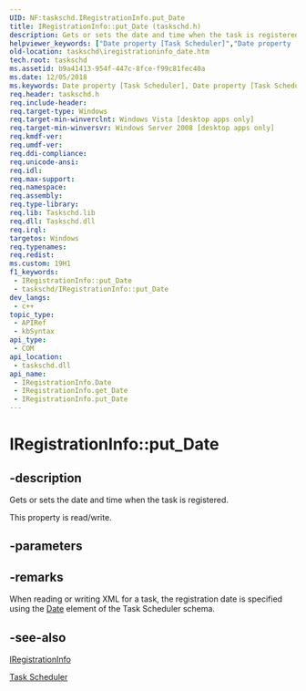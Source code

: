 ```yaml
---
UID: NF:taskschd.IRegistrationInfo.put_Date
title: IRegistrationInfo::put_Date (taskschd.h)
description: Gets or sets the date and time when the task is registered.
helpviewer_keywords: ["Date property [Task Scheduler]","Date property [Task Scheduler]","IRegistrationInfo interface","IRegistrationInfo interface [Task Scheduler]","Date property","IRegistrationInfo.Date","IRegistrationInfo.put_Date","IRegistrationInfo::Date","IRegistrationInfo::get_Date","IRegistrationInfo::put_Date","put_Date","taskschd.iregistrationinfo_date","taskschd/IRegistrationInfo::Date","taskschd/IRegistrationInfo::get_Date","taskschd/IRegistrationInfo::put_Date"]
old-location: taskschd\iregistrationinfo_date.htm
tech.root: taskschd
ms.assetid: b9a41413-954f-447c-8fce-f99c81fec40a
ms.date: 12/05/2018
ms.keywords: Date property [Task Scheduler], Date property [Task Scheduler],IRegistrationInfo interface, IRegistrationInfo interface [Task Scheduler],Date property, IRegistrationInfo.Date, IRegistrationInfo.put_Date, IRegistrationInfo::Date, IRegistrationInfo::get_Date, IRegistrationInfo::put_Date, put_Date, taskschd.iregistrationinfo_date, taskschd/IRegistrationInfo::Date, taskschd/IRegistrationInfo::get_Date, taskschd/IRegistrationInfo::put_Date
req.header: taskschd.h
req.include-header: 
req.target-type: Windows
req.target-min-winverclnt: Windows Vista [desktop apps only]
req.target-min-winversvr: Windows Server 2008 [desktop apps only]
req.kmdf-ver: 
req.umdf-ver: 
req.ddi-compliance: 
req.unicode-ansi: 
req.idl: 
req.max-support: 
req.namespace: 
req.assembly: 
req.type-library: 
req.lib: Taskschd.lib
req.dll: Taskschd.dll
req.irql: 
targetos: Windows
req.typenames: 
req.redist: 
ms.custom: 19H1
f1_keywords:
 - IRegistrationInfo::put_Date
 - taskschd/IRegistrationInfo::put_Date
dev_langs:
 - c++
topic_type:
 - APIRef
 - kbSyntax
api_type:
 - COM
api_location:
 - taskschd.dll
api_name:
 - IRegistrationInfo.Date
 - IRegistrationInfo.get_Date
 - IRegistrationInfo.put_Date
---
```


# IRegistrationInfo::put_Date


## -description

Gets or sets the date and time when the task is registered.

This property is read/write.

## -parameters

## -remarks

When reading or writing XML for a task, the registration date is specified using the <a href="https://docs.microsoft.com/windows/desktop/TaskSchd/taskschedulerschema-date-registrationinfotype-element">Date</a> element of the Task Scheduler schema.

## -see-also

<a href="https://docs.microsoft.com/windows/desktop/api/taskschd/nn-taskschd-iregistrationinfo">IRegistrationInfo</a>



<a href="https://docs.microsoft.com/windows/desktop/TaskSchd/task-scheduler-start-page">Task Scheduler</a>

